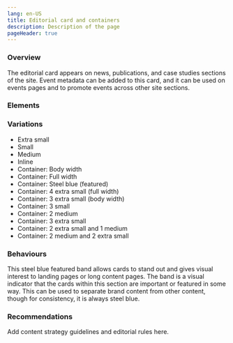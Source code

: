 ```yaml
---
lang: en-US
title: Editorial card and containers
description: Description of the page
pageHeader: true
---
```


### Overview
The editorial card appears on news, publications, and case studies sections of the site. Event metadata can be added to this card, and it can be used on events pages and to promote events across other site sections.

### Elements
<PreviewImage :image="$withBase('/images/editorial-card.png')" :contents="[{ x: 2, y: 13, title: 'Image (Optional)', text: 'Editorial card image' }, { x: 20, y: 0, title: 'Title', text: 'Editorial card title' }, {title: 'Summary', text: 'Editorial card summary' }, {title: 'Entity label Format', text: 'Editorial card entity label' }, { x: 2, y: 59, title: 'Date (Optional)', text: 'Editorial card date' }, { x: 25, y: 59, title: 'Event Format', text: 'Editorial card event format' }, { x: 6, y: 59, title: 'Divider (event/optional)', text: 'Editorial card divider' },{ x: 2, y: 59, title: 'Text button', text: 'Editorial card text button' }, { x: 32, y: 72, title: 'Container: Title', text: 'Editorial card container title' },  { x: 16, y: 86, title: 'Container: Introductory summary', text: 'Editorial card container introductory summary' }, { x: 62, y: 92, title: 'Conatinaer: Link to more content', text: 'Editorial card container link' }]">
<template #code>
<CodeGroup>
  <CodeGroupItem title="HTML">

```html
<div class="card" :class="{['card-' + variant]: variant}">
    <div class="card-img-top">
        <div class="img-wrap">
            <img :src="$withBase('images/cards-sample.png')" alt="">
        </div>
    </div>
    <div class="card-body">
        <h4 v-if="subtitle" class="card-subtitle">Feb 2022 /<br><span class="text-gray-500">Industry Growth Centres</span></h4>
        <h3 class="card-title">Dark Energy Survey Evolves or a longer title with three of more lines more lines more lines more lines </h3>
        <p v-if="text" class="card-text">Ship of the imagination star stuff harvesting star light descended from astronomers finite but unbounded realm of the galaxies.</p>
        <a v-if="link" href="#" class="card-link link-icon">Link <span v-html="linkArrowRight"></span></a>
    </div>
    <ul v-if="list" class="list-group list-group-flush">
        <li class="list-group-item">
            <span v-html="calendar" class="icon"></span><span>Wed 3 November 2021, 9:00am</span></li>
        <li class="list-group-item">
            <span v-html="gauge" class="icon"></span>
            <span>9:00 am to 10:00 am (GMT),<br/>8:00 pm to 9:00 pm (AEDT)</span>
        </li>
        <li class="list-group-item"><span v-html="location" class="icon"></span>Location, Online</li>
        <li class="list-group-item"><span v-html="home" class="icon"></span>Entity Name</li>
    </ul>
</div>
```

  </CodeGroupItem>
</CodeGroup>
</template>
</PreviewImage>

### Variations
<div>
    <ul>
        <li>Extra small</li>
        <li>Small</li>
        <li>Medium</li>
        <li>Inline</li>
        <li>Container: Body width</li>
        <li>Container: Full width</li>
        <li>Container: Steel blue (featured)</li>
        <li>Container: 4 extra small (full width)</li>
        <li>Container: 3 extra small (body width)</li>
        <li>Container: 3 small</li>
        <li>Container: 2 medium </li>
        <li>Container: 3 extra small</li>
        <li>Container: 2 extra small and 1 medium</li>
        <li>Container: 2 medium and 2 extra small</li>
    </ul>
</div>

### Behaviours
This steel blue featured band allows cards to stand out and gives visual interest to landing pages or long content pages. The band is a visual indicator that the cards within this section are important or featured in some way. This can be used to separate brand content from other content, though for consistency, it is always steel blue.

### Recommendations
Add content strategy guidelines and editorial rules here.
